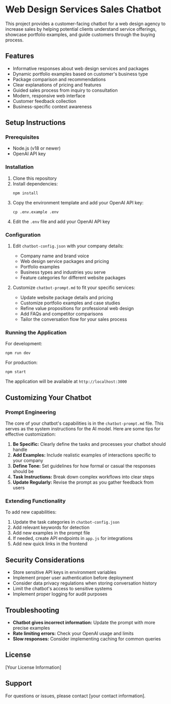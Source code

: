 # Web Design Services Sales Chatbot

This project provides a customer-facing chatbot for a web design agency to increase sales by helping potential clients understand service offerings, showcase portfolio examples, and guide customers through the buying process.

## Features

- Informative responses about web design services and packages
- Dynamic portfolio examples based on customer's business type
- Package comparison and recommendations
- Clear explanations of pricing and features
- Guided sales process from inquiry to consultation
- Modern, responsive web interface
- Customer feedback collection
- Business-specific context awareness

## Setup Instructions

### Prerequisites

- Node.js (v18 or newer)
- OpenAI API key

### Installation

1. Clone this repository
2. Install dependencies:
   ```
   npm install
   ```
3. Copy the environment template and add your OpenAI API key:
   ```
   cp .env.example .env
   ```
4. Edit the `.env` file and add your OpenAI API key

### Configuration

1. Edit `chatbot-config.json` with your company details:
   - Company name and brand voice
   - Web design service packages and pricing
   - Portfolio examples
   - Business types and industries you serve
   - Feature categories for different website packages

2. Customize `chatbot-prompt.md` to fit your specific services:
   - Update website package details and pricing
   - Customize portfolio examples and case studies
   - Refine value propositions for professional web design
   - Add FAQs and competitor comparisons
   - Tailor the conversation flow for your sales process

### Running the Application

For development:
```
npm run dev
```

For production:
```
npm start
```

The application will be available at `http://localhost:3000`

## Customizing Your Chatbot

### Prompt Engineering

The core of your chatbot's capabilities is in the `chatbot-prompt.md` file. This serves as the system instructions for the AI model. Here are some tips for effective customization:

1. **Be Specific:** Clearly define the tasks and processes your chatbot should handle
2. **Add Examples:** Include realistic examples of interactions specific to your company
3. **Define Tone:** Set guidelines for how formal or casual the responses should be
4. **Task Instructions:** Break down complex workflows into clear steps
5. **Update Regularly:** Revise the prompt as you gather feedback from users

### Extending Functionality

To add new capabilities:

1. Update the task categories in `chatbot-config.json`
2. Add relevant keywords for detection
3. Add new examples in the prompt file
4. If needed, create API endpoints in `app.js` for integrations
5. Add new quick links in the frontend

## Security Considerations

- Store sensitive API keys in environment variables
- Implement proper user authentication before deployment
- Consider data privacy regulations when storing conversation history
- Limit the chatbot's access to sensitive systems
- Implement proper logging for audit purposes

## Troubleshooting

- **Chatbot gives incorrect information:** Update the prompt with more precise examples
- **Rate limiting errors:** Check your OpenAI usage and limits
- **Slow responses:** Consider implementing caching for common queries

## License

[Your License Information]

## Support

For questions or issues, please contact [your contact information].
